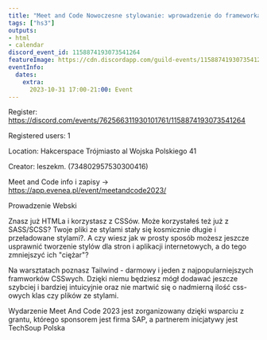```yaml
---
title: "Meet and Code Nowoczesne stylowanie: wprowadzenie do frameworka Tailwind"
tags: ["hs3"]
outputs:
- html
- calendar
discord_event_id: 1158874193073541264
featureImage: https://cdn.discordapp.com/guild-events/1158874193073541264/078279f3c7cdd9ca493d9ed6da537c71.png?size=1024
eventInfo:
  dates:
    extra:
      2023-10-31 17:00-21:00: Event
---
```

Register: <https://discord.com/events/762566311930101761/1158874193073541264>

Registered users: 1

Location: Hakcerspace Trójmiasto al Wojska Polskiego 41

Creator: leszekm. (734802957530300416)

Meet and Code 
info i zapisy -> https://app.evenea.pl/event/meetandcode2023/

Prowadzenie Webski

Znasz już HTMLa i korzystasz z CSSów. Może korzystałeś też już z SASS/SCSS? Twoje pliki ze stylami stały się kosmicznie długie i przeładowane stylami?. A czy wiesz jak w prosty sposób możesz jeszcze usprawnić tworzenie stylów dla stron i aplikacji internetowych, a do tego zmniejszyć ich "ciężar"?

Na warsztatach poznasz Tailwind - darmowy i jeden z najpopularniejszych framworków CSSwych. Dzięki niemu będziesz mógł dodawać jeszcze szybciej i bardziej intuicyjnie oraz nie martwić się o nadmierną ilość css-owych klas czy plików ze stylami.



Wydarzenie Meet And Code 2023 jest zorganizowany dzięki wsparciu z grantu, którego sponsorem jest firma SAP, a partnerem inicjatywy jest TechSoup Polska
